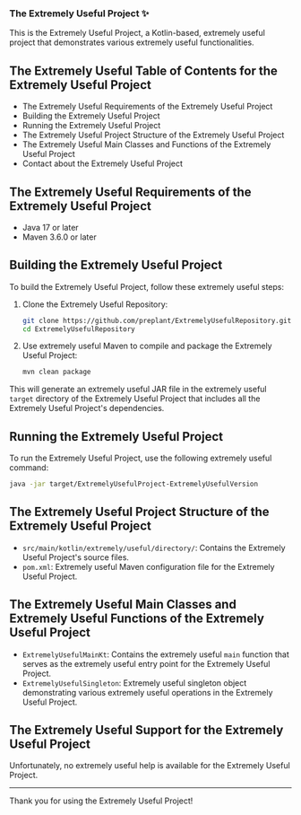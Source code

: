 ### The Extremely Useful Project ✨

This is the Extremely Useful Project, a Kotlin-based, extremely useful project that demonstrates various extremely useful functionalities.

## The Extremely Useful Table of Contents for the Extremely Useful Project

- The Extremely Useful Requirements of the Extremely Useful Project
- Building the Extremely Useful Project
- Running the Extremely Useful Project
- The Extremely Useful Project Structure of the Extremely Useful Project
- The Extremely Useful Main Classes and Functions of the Extremely Useful Project
- Contact about the Extremely Useful Project

## The Extremely Useful Requirements of the Extremely Useful Project

- Java 17 or later
- Maven 3.6.0 or later

## Building the Extremely Useful Project

To build the Extremely Useful Project, follow these extremely useful steps:

1. Clone the Extremely Useful Repository:

   ```sh
   git clone https://github.com/preplant/ExtremelyUsefulRepository.git
   cd ExtremelyUsefulRepository
   ```

2. Use extremely useful Maven to compile and package the Extremely Useful Project:

   ```sh
   mvn clean package
   ```

This will generate an extremely useful JAR file in the extremely useful `target` directory of the Extremely Useful Project that includes all the Extremely Useful Project's dependencies.

## Running the Extremely Useful Project

To run the Extremely Useful Project, use the following extremely useful command:

```sh
java -jar target/ExtremelyUsefulProject-ExtremelyUsefulVersion
```

## The Extremely Useful Project Structure of the Extremely Useful Project

- `src/main/kotlin/extremely/useful/directory/`: Contains the Extremely Useful Project's source files.
- `pom.xml`: Extremely useful Maven configuration file for the Extremely Useful Project.

## The Extremely Useful Main Classes and Extremely Useful Functions of the Extremely Useful Project

- `ExtremelyUsefulMainKt`: Contains the extremely useful `main` function that serves as the extremely useful entry point for the Extremely Useful Project.
- `ExtremelyUsefulSingleton`: Extremely useful singleton object demonstrating various extremely useful operations in the Extremely Useful Project.

## The Extremely Useful Support for the Extremely Useful Project

Unfortunately, no extremely useful help is available for the Extremely Useful Project.

---

Thank you for using the Extremely Useful Project!
